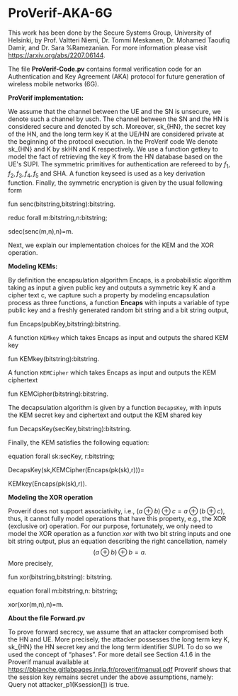 # ProVerif-AKA-6G

<!-- This work has been done by the Secure Systems Group, University of Helsinki, by Prof. Valtteri Niemi, Dr. Tommi Meskanen, Dr. Mohamed Taoufiq Damir, and Dr. Sara %Ramezanian. For more information please visit https://arxiv.org/abs/2207.06144. -->

This work has been done by the Secure Systems Group, University of Helsinki, by Prof. Valtteri Niemi, Dr. Tommi Meskanen, Dr. Mohamed Taoufiq Damir, and Dr. Sara %Ramezanian. For more information please visit https://arxiv.org/abs/2207.06144. 

The file $\textbf{ProVerif-Code.pv}$ contains formal verification code for an Authentication and Key Agreement (AKA) protocol for future generation of wireless mobile networks (6G). 

$\textbf{ProVerif implementation:}$

We assume that the channel between the UE and the SN is unsecure, we denote such a channel by usch. The channel between the SN and the HN is considered secure and denoted by sch. Moreover, sk_{HN}, the secret key of the HN, and the long term key K at the UE/HN are considered private at the beginning of the protocol execution. In the ProVerif code We denote sk_{HN} and K by skHN and K respectively. We use a function getkey to model the fact of retrieving the key K from the HN database based on the UE's SUPI. The symmetric primitives for authentication are refereed to by $f_1, f_2, f_3, f_4, f_5$ and SHA.
A function keyseed is used as a key derivation function. Finally, the symmetric encryption is given by the usual following form

fun senc(bitstring,bitstring):bitstring.

reduc forall m:bitstring,n:bitstring; 

sdec(senc(m,n),n)=m.
    

Next, we explain our implementation choices for the KEM and the XOR operation.

$\textbf{Modeling KEMs:}$

By definition the encapsulation algorithm Encaps, is a probabilistic algorithm taking as input a given public key and outputs a symmetric key K and a cipher text c, we capture such a property by modeling encapsulation process as three functions, a function $\textbf{Encaps}$ with inputs a variable of type public key and a freshly generated random bit string and a bit string output, 
  

fun Encaps(pubKey,bitstring):bitstring.

A function $\texttt{KEMkey}$ which takes Encaps as input and outputs the shared KEM key

fun KEMkey(bitstring):bitstring.

A function $\texttt{KEMCipher}$ which takes Encaps as input and outputs the KEM ciphertext

fun KEMCipher(bitstring):bitstring. 

The decapsulation algorithm is given by a function $\texttt{DecapsKey}$, with inputs the KEM secret key and ciphertext and output the KEM shared key

fun DecapsKey(secKey,bitstring):bitstring.
   
Finally, the KEM satisfies the following equation:

equation forall sk:secKey, r:bitstring;

DecapsKey(sk,KEMCipher(Encaps(pk(sk),r)))=

KEMkey(Encaps(pk(sk),r)).

$\textbf{Modeling the XOR operation}$

Proverif does not support associativity, i.e., $(a\oplus b)\oplus c= a\oplus (b\oplus c)$, thus, it cannot fully model operations that have this property, e.g., the XOR (exclusive or) operation. For our purpose, fortunately, we only need to model the XOR operation as a function $xor$ with two bit string inputs and one bit string output, plus an equation describing the right cancellation, namely 
$$(a\oplus b)\oplus b= a.$$
More precisely, 

fun xor(bitstring,bitstring): bitstring.

equation forall m:bitstring,n: bitstring;

 xor(xor(m,n),n)=m.
 
$\textbf{About the file Forward.pv}$

To prove forward secrecy, we assume that an attacker compromised both the HN and UE. More precisely, the attacker possesses the long term key K, sk_{HN} the HN secret key and the long term identifier SUPI. To do so we used the concept of “phases”. For more detail see Section 4.1.6 in the Proverif manual available at https://bblanche.gitlabpages.inria.fr/proverif/manual.pdf Proverif shows that the session key remains secret under the above assumptions, namely: Query not attacker_p1(Ksession[]) is true.
